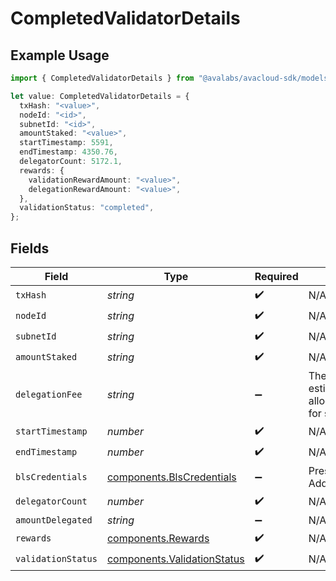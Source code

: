 # CompletedValidatorDetails

## Example Usage

```typescript
import { CompletedValidatorDetails } from "@avalabs/avacloud-sdk/models/components";

let value: CompletedValidatorDetails = {
  txHash: "<value>",
  nodeId: "<id>",
  subnetId: "<id>",
  amountStaked: "<value>",
  startTimestamp: 5591,
  endTimestamp: 4350.76,
  delegatorCount: 5172.1,
  rewards: {
    validationRewardAmount: "<value>",
    delegationRewardAmount: "<value>",
  },
  validationStatus: "completed",
};
```

## Fields

| Field                                                                                                        | Type                                                                                                         | Required                                                                                                     | Description                                                                                                  |
| ------------------------------------------------------------------------------------------------------------ | ------------------------------------------------------------------------------------------------------------ | ------------------------------------------------------------------------------------------------------------ | ------------------------------------------------------------------------------------------------------------ |
| `txHash`                                                                                                     | *string*                                                                                                     | :heavy_check_mark:                                                                                           | N/A                                                                                                          |
| `nodeId`                                                                                                     | *string*                                                                                                     | :heavy_check_mark:                                                                                           | N/A                                                                                                          |
| `subnetId`                                                                                                   | *string*                                                                                                     | :heavy_check_mark:                                                                                           | N/A                                                                                                          |
| `amountStaked`                                                                                               | *string*                                                                                                     | :heavy_check_mark:                                                                                           | N/A                                                                                                          |
| `delegationFee`                                                                                              | *string*                                                                                                     | :heavy_minus_sign:                                                                                           | The percentage of total estimated delegator rewards allocated to validator nodes for supporting delegations. |
| `startTimestamp`                                                                                             | *number*                                                                                                     | :heavy_check_mark:                                                                                           | N/A                                                                                                          |
| `endTimestamp`                                                                                               | *number*                                                                                                     | :heavy_check_mark:                                                                                           | N/A                                                                                                          |
| `blsCredentials`                                                                                             | [components.BlsCredentials](../../models/components/blscredentials.md)                                       | :heavy_minus_sign:                                                                                           | Present for AddPermissionlessValidatorTx                                                                     |
| `delegatorCount`                                                                                             | *number*                                                                                                     | :heavy_check_mark:                                                                                           | N/A                                                                                                          |
| `amountDelegated`                                                                                            | *string*                                                                                                     | :heavy_minus_sign:                                                                                           | N/A                                                                                                          |
| `rewards`                                                                                                    | [components.Rewards](../../models/components/rewards.md)                                                     | :heavy_check_mark:                                                                                           | N/A                                                                                                          |
| `validationStatus`                                                                                           | [components.ValidationStatus](../../models/components/validationstatus.md)                                   | :heavy_check_mark:                                                                                           | N/A                                                                                                          |